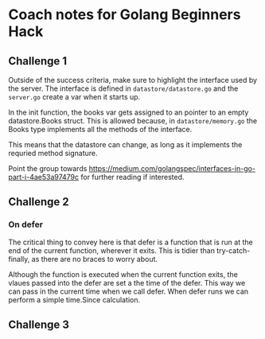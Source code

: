 # Coach notes for Golang Beginners Hack

## Challenge 1

Outside of the success criteria, make sure to highlight the interface used by the server.
The interface is defined in ```datastore/datastore.go``` and the ```server.go``` create a var when it starts up.

In the init function, the books var gets assigned to an pointer to an empty datastore.Books struct.
This is allowed because, in ```datastore/memory.go``` the Books type implements all the methods of the interface.

This means that the datastore can change, as long as it implements the requried method signature.

Point the group towards <https://medium.com/golangspec/interfaces-in-go-part-i-4ae53a97479c> for further reading if interested.

## Challenge 2

### On defer

The critical thing to convey here is that defer is a function that is run at the end of the current function, wherever it exits.
This is tidier than try-catch-finally, as there are no braces to worry about.

Although the function is executed when the current function exits, the vlaues passed into the defer are set a the time of the defer.
This way we can pass in the current time when we call defer. When defer runs we can perform a simple time.Since calculation.

## Challenge 3



